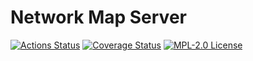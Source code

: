 # Network Map Server

[![Actions Status](https://github.com/gridsuite/network-map-server/workflows/CI/badge.svg)](https://github.com/gridsuite/network-map-server/actions)
[![Coverage Status](https://sonarcloud.io/api/project_badges/measure?project=org.gridsuite%3Anetwork-map-server&metric=coverage)](https://sonarcloud.io/component_measures?id=org.gridsuite%3Anetwork-map-server&metric=coverage)
[![MPL-2.0 License](https://img.shields.io/badge/license-MPL_2.0-blue.svg)](https://www.mozilla.org/en-US/MPL/2.0/)
